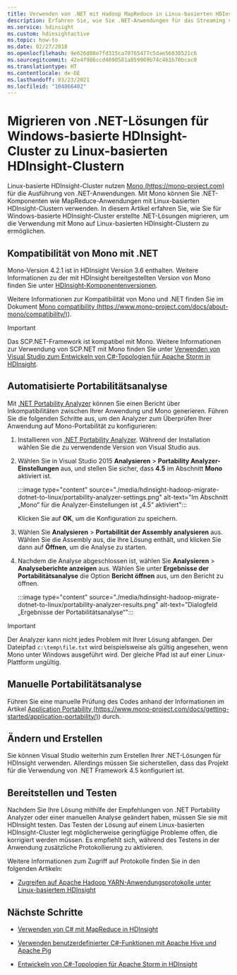 ```yaml
---
title: Verwenden von .NET mit Hadoop MapReduce in Linux-basierten HDInsight-Clustern – Azure
description: Erfahren Sie, wie Sie .NET-Anwendungen für das Streaming von MapReduce auf Linux-basierten HDInsight-Clustern verwenden.
ms.service: hdinsight
ms.custom: hdinsightactive
ms.topic: how-to
ms.date: 02/27/2018
ms.openlocfilehash: 9e626d08e7fd315ca70765477c5dae56030521c6
ms.sourcegitcommit: 42e4f986ccd4090581a059969b74c461b70bcac0
ms.translationtype: HT
ms.contentlocale: de-DE
ms.lasthandoff: 03/23/2021
ms.locfileid: "104866402"
---
```

# <a name="migrate-net-solutions-for-windows-based-hdinsight-to-linux-based-hdinsight"></a>Migrieren von .NET-Lösungen für Windows-basierte HDInsight-Cluster zu Linux-basierten HDInsight-Clustern

Linux-basierte HDInsight-Cluster nutzen [Mono (https://mono-project.com)](https://mono-project.com) für die Ausführung von .NET-Anwendungen. Mit Mono können Sie .NET-Komponenten wie MapReduce-Anwendungen mit Linux-basierten HDInsight-Clustern verwenden. In diesem Artikel erfahren Sie, wie Sie für Windows-basierte HDInsight-Cluster erstellte .NET-Lösungen migrieren, um die Verwendung mit Mono auf Linux-basierten HDInsight-Clustern zu ermöglichen.

## <a name="mono-compatibility-with-net"></a>Kompatibilität von Mono mit .NET

Mono-Version 4.2.1 ist in HDInsight Version 3.6 enthalten. Weitere Informationen zu der mit HDInsight bereitgestellten Version von Mono finden Sie unter [HDInsight-Komponentenversionen](hdinsight-component-versioning.md).

Weitere Informationen zur Kompatibilität von Mono und .NET finden Sie im Dokument [Mono compatibility (https://www.mono-project.com/docs/about-mono/compatibility/)](https://www.mono-project.com/docs/about-mono/compatibility/)).

> [!IMPORTANT]  
> Das SCP.NET-Framework ist kompatibel mit Mono. Weitere Informationen zur Verwendung von SCP.NET mit Mono finden Sie unter [Verwenden von Visual Studio zum Entwickeln von C#-Topologien für Apache Storm in HDInsight](storm/apache-storm-develop-csharp-visual-studio-topology.md).

## <a name="automated-portability-analysis"></a>Automatisierte Portabilitätsanalyse

Mit [.NET Portability Analyzer](https://marketplace.visualstudio.com/items?itemName=ConnieYau.NETPortabilityAnalyzer) können Sie einen Bericht über Inkompatibilitäten zwischen Ihrer Anwendung und Mono generieren. Führen Sie die folgenden Schritte aus, um den Analyzer zum Überprüfen Ihrer Anwendung auf Mono-Portabilität zu konfigurieren:

1. Installieren von [.NET Portability Analyzer](https://marketplace.visualstudio.com/items?itemName=ConnieYau.NETPortabilityAnalyzer). Während der Installation wählen Sie die zu verwendende Version von Visual Studio aus.

2. Wählen Sie in Visual Studio 2015 __Analysieren__ > __Portability Analyzer-Einstellungen__ aus, und stellen Sie sicher, dass __4.5__ im Abschnitt __Mono__ aktiviert ist.

    :::image type="content" source="./media/hdinsight-hadoop-migrate-dotnet-to-linux/portability-analyzer-settings.png" alt-text="Im Abschnitt „Mono“ für die Analyzer-Einstellungen ist „4.5“ aktiviert":::

    Klicken Sie auf __OK__, um die Konfiguration zu speichern.

3. Wählen Sie __Analysieren__ > __Portabilität der Assembly analysieren__ aus. Wählen Sie die Assembly aus, die Ihre Lösung enthält, und klicken Sie dann auf __Öffnen__, um die Analyse zu starten.

4. Nachdem die Analyse abgeschlossen ist, wählen Sie __Analysieren__ > __Analyseberichte anzeigen__ aus. Wählen Sie unter __Ergebnisse der Portabilitätsanalyse__ die Option __Bericht öffnen__ aus, um den Bericht zu öffnen.

    :::image type="content" source="./media/hdinsight-hadoop-migrate-dotnet-to-linux/portability-analyzer-results.png" alt-text="Dialogfeld „Ergebnisse der Portabilitätsanalyse“":::

> [!IMPORTANT]  
> Der Analyzer kann nicht jedes Problem mit Ihrer Lösung abfangen. Der Dateipfad `c:\temp\file.txt` wird beispielsweise als gültig angesehen, wenn Mono unter Windows ausgeführt wird. Der gleiche Pfad ist auf einer Linux-Plattform ungültig.

## <a name="manual-portability-analysis"></a>Manuelle Portabilitätsanalyse

Führen Sie eine manuelle Prüfung des Codes anhand der Informationen im Artikel [Application Portability (https://www.mono-project.com/docs/getting-started/application-portability/)](https://www.mono-project.com/docs/getting-started/application-portability/)) durch.

## <a name="modify-and-build"></a>Ändern und Erstellen

Sie können Visual Studio weiterhin zum Erstellen Ihrer .NET-Lösungen für HDInsight verwenden. Allerdings müssen Sie sicherstellen, dass das Projekt für die Verwendung von .NET Framework 4.5 konfiguriert ist.

## <a name="deploy-and-test"></a>Bereitstellen und Testen

Nachdem Sie Ihre Lösung mithilfe der Empfehlungen von .NET Portability Analyzer oder einer manuellen Analyse geändert haben, müssen Sie sie mit HDInsight testen. Das Testen der Lösung auf einem Linux-basierten HDInsight-Cluster legt möglicherweise geringfügige Probleme offen, die korrigiert werden müssen. Es empfiehlt sich, während des Testens in der Anwendung zusätzliche Protokollierung zu aktivieren.

Weitere Informationen zum Zugriff auf Protokolle finden Sie in den folgenden Artikeln:

* [Zugreifen auf Apache Hadoop YARN-Anwendungsprotokolle unter Linux-basiertem HDInsight](hdinsight-hadoop-access-yarn-app-logs-linux.md)

## <a name="next-steps"></a>Nächste Schritte

* [Verwenden von C# mit MapReduce in HDInsight](hadoop/apache-hadoop-dotnet-csharp-mapreduce-streaming.md)

* [Verwenden benutzerdefinierter C#-Funktionen mit Apache Hive und Apache Pig](hadoop/apache-hadoop-hive-pig-udf-dotnet-csharp.md)

* [Entwickeln von C#-Topologien für Apache Storm in HDInsight](storm/apache-storm-develop-csharp-visual-studio-topology.md)
